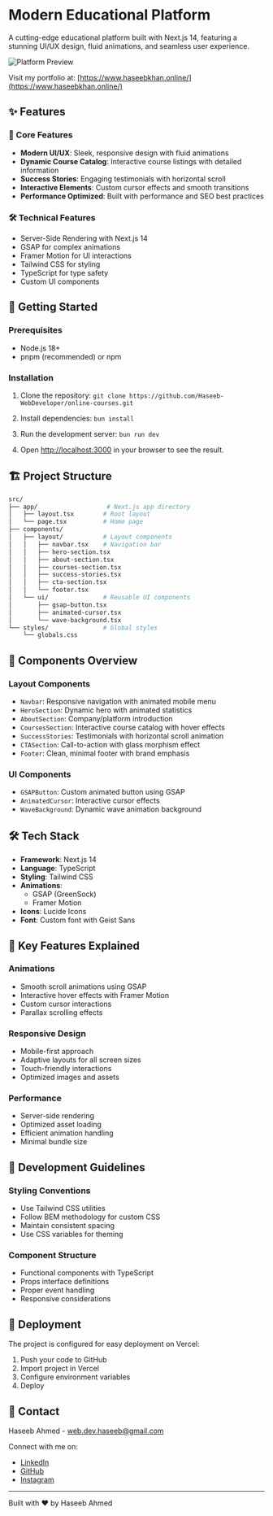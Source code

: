 # Modern Educational Platform

A cutting-edge educational platform built with Next.js 14, featuring a stunning UI/UX design, fluid animations, and seamless user experience.

![Platform Preview](public/preview.png)

Visit my portfolio at: [https://www.haseebkhan.online/](https://www.haseebkhan.online/)

## ✨ Features

### 🎯 Core Features
- **Modern UI/UX**: Sleek, responsive design with fluid animations
- **Dynamic Course Catalog**: Interactive course listings with detailed information
- **Success Stories**: Engaging testimonials with horizontal scroll
- **Interactive Elements**: Custom cursor effects and smooth transitions
- **Performance Optimized**: Built with performance and SEO best practices

### 🛠 Technical Features
- Server-Side Rendering with Next.js 14
- GSAP for complex animations
- Framer Motion for UI interactions
- Tailwind CSS for styling
- TypeScript for type safety
- Custom UI components

## 🚀 Getting Started

### Prerequisites
- Node.js 18+ 
- pnpm (recommended) or npm

### Installation

1. Clone the repository:   ```
   git clone https://github.com/Haseeb-WebDeveloper/online-courses.git   ```

2. Install dependencies:   ```
   bun install   ```

3. Run the development server:   ```
   bun run dev   ```

4. Open [http://localhost:3000](http://localhost:3000) in your browser to see the result.

## 🏗 Project Structure

```bash
src/
├── app/                   # Next.js app directory
│   ├── layout.tsx        # Root layout
│   └── page.tsx          # Home page
├── components/           
│   ├── layout/           # Layout components
│   │   ├── navbar.tsx    # Navigation bar
│   │   ├── hero-section.tsx
│   │   ├── about-section.tsx
│   │   ├── courses-section.tsx
│   │   ├── success-stories.tsx
│   │   ├── cta-section.tsx
│   │   └── footer.tsx
│   └── ui/               # Reusable UI components
│       ├── gsap-button.tsx
│       ├── animated-cursor.tsx
│       └── wave-background.tsx
└── styles/               # Global styles
    └── globals.css
```

## 🎨 Components Overview

### Layout Components
- `Navbar`: Responsive navigation with animated mobile menu
- `HeroSection`: Dynamic hero with animated statistics
- `AboutSection`: Company/platform introduction
- `CoursesSection`: Interactive course catalog with hover effects
- `SuccessStories`: Testimonials with horizontal scroll animation
- `CTASection`: Call-to-action with glass morphism effect
- `Footer`: Clean, minimal footer with brand emphasis

### UI Components
- `GSAPButton`: Custom animated button using GSAP
- `AnimatedCursor`: Interactive cursor effects
- `WaveBackground`: Dynamic wave animation background

## 🛠 Tech Stack

- **Framework**: Next.js 14
- **Language**: TypeScript
- **Styling**: Tailwind CSS
- **Animations**: 
  - GSAP (GreenSock)
  - Framer Motion
- **Icons**: Lucide Icons
- **Font**: Custom font with Geist Sans

## 🔑 Key Features Explained

### Animations
- Smooth scroll animations using GSAP
- Interactive hover effects with Framer Motion
- Custom cursor interactions
- Parallax scrolling effects

### Responsive Design
- Mobile-first approach
- Adaptive layouts for all screen sizes
- Touch-friendly interactions
- Optimized images and assets

### Performance
- Server-side rendering
- Optimized asset loading
- Efficient animation handling
- Minimal bundle size

## 📝 Development Guidelines

### Styling Conventions
- Use Tailwind CSS utilities
- Follow BEM methodology for custom CSS
- Maintain consistent spacing
- Use CSS variables for theming

### Component Structure
- Functional components with TypeScript
- Props interface definitions
- Proper event handling
- Responsive considerations

## 🚀 Deployment

The project is configured for easy deployment on Vercel:

1. Push your code to GitHub
2. Import project in Vercel
3. Configure environment variables
4. Deploy


## 🤝 Contact

Haseeb Ahmed - [web.dev.haseeb@gmail.com](mailto:web.dev.haseeb@gmail.com)

Connect with me on:
- [LinkedIn](https://pk.linkedin.com/in/haseeb-ahmed-raza-khan)
- [GitHub](https://github.com/Haseeb-WebDeveloper/)
- [Instagram](https://www.instagram.com/haseeb.ahmed.raza.khan/)

---

Built with ❤️ by Haseeb Ahmed